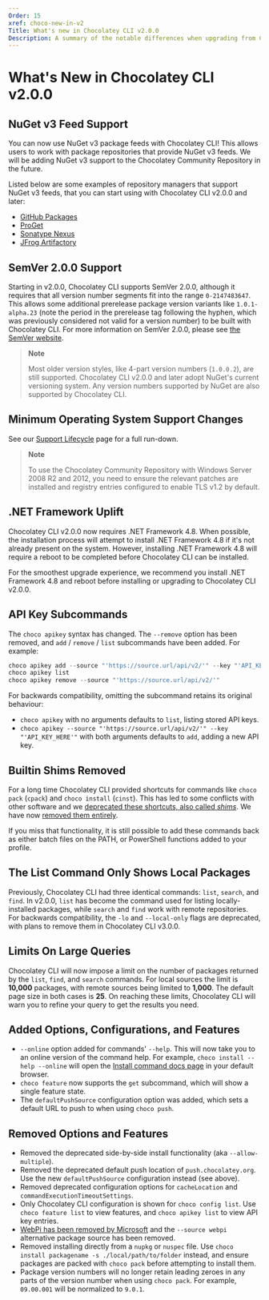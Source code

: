 ```yaml
---
Order: 15
xref: choco-new-in-v2
Title: What's new in Chocolatey CLI v2.0.0
Description: A summary of the notable differences when upgrading from Chocolatey CLI v1.x to v2.0.0.
---
```


# What's New in Chocolatey CLI v2.0.0

## NuGet v3 Feed Support

You can now use NuGet v3 package feeds with Chocolatey CLI!
This allows users to work with package repositories that provide NuGet v3 feeds.
We will be adding NuGet v3 support to the Chocolatey Community Repository in the future.

Listed below are some examples of repository managers that support NuGet v3 feeds, that you can start using with Chocolatey CLI v2.0.0 and later:

- [GitHub Packages](https://github.com/features/packages)
- [ProGet](https://inedo.com/proget)
- [Sonatype Nexus](https://www.sonatype.com/products/sonatype-nexus-repository)
- [JFrog Artifactory](https://jfrog.com/artifactory/)

## SemVer 2.0.0 Support

Starting in v2.0.0, Chocolatey CLI supports SemVer 2.0.0, although it requires that all version number segments fit into the range `0-2147483647`.
This allows some additional prerelease package version variants like `1.0.1-alpha.23` (note the period in the prerelease tag following the hyphen, which was previously considered not valid for a version number) to be built with Chocolatey CLI.
For more information on SemVer 2.0.0, please see [the SemVer website](https://semver.org/spec/v2.0.0.html).

> **Note**
>
> Most older version styles, like 4-part version numbers (`1.0.0.2`), are still supported.
> Chocolatey CLI v2.0.0 and later adopt NuGet's current versioning system.
> Any version numbers supported by NuGet are also supported by Chocolatey CLI.

## Minimum Operating System Support Changes

See our [Support Lifecycle](xref:chocolatey-components-dependencies-and-support-lifecycle) page for a full run-down.

> **Note**
>
> To use the Chocolatey Community Repository with Windows Server 2008 R2 and 2012, you need to ensure the relevant patches are installed and registry entries configured to enable TLS v1.2 by default.

## .NET Framework Uplift

Chocolatey CLI v2.0.0 now requires .NET Framework 4.8.
When possible, the installation process will attempt to install .NET Framework 4.8 if it's not already present on the system.
However, installing .NET Framework 4.8 will require a reboot to be completed before Chocolatey CLI can be installed.

For the smoothest upgrade experience, we recommend you install .NET Framework 4.8 and reboot before installing or upgrading to Chocolatey CLI v2.0.0.

## API Key Subcommands

The `choco apikey` syntax has changed.
The `--remove` option has been removed, and `add` / `remove` / `list` subcommands have been added.
For example:

```powershell
choco apikey add --source "'https://source.url/api/v2/'" --key "'API_KEY_HERE'"
choco apikey list
choco apikey remove --source "'https://source.url/api/v2/'"
```

For backwards compatibility, omitting the subcommand retains its original behaviour:

- `choco apikey` with no arguments defaults to `list`, listing stored API keys.
- `choco apikey --source "'https://source.url/api/v2/'" --key "'API_KEY_HERE'"` with both arguments defaults to `add`, adding a new API key.

## Builtin Shims Removed

For a long time Chocolatey CLI provided shortcuts for commands like `choco pack` (`cpack`) and `choco install` (`cinst`).
This has led to some conflicts with other software and we [deprecated these shortcuts, also called _shims_](https://github.com/chocolatey/choco/issues/2641).
We have now [removed them entirely](https://github.com/chocolatey/choco/issues/2642).

If you miss that functionality, it is still possible to add these commands back as either batch files on the PATH, or PowerShell functions added to your profile.

## The List Command Only Shows Local Packages

Previously, Chocolatey CLI had three identical commands: `list`, `search`, and `find`.
In v2.0.0, `list` has become the command used for listing locally-installed packages, while `search` and `find` work with remote repositories.
For backwards compatibility, the `-lo` and `--local-only` flags are deprecated, with plans to remove them in Chocolatey CLI v3.0.0.

## Limits On Large Queries

Chocolatey CLI will now impose a limit on the number of packages returned by the `list`, `find`, and `search` commands.
For local sources the limit is **10,000** packages, with remote sources being limited to **1,000**.
The default page size in both cases is **25**.
On reaching these limits, Chocolatey CLI will warn you to refine your query to get the results you need.

## Added Options, Configurations, and Features

- `--online` option added for commands' `--help`.
  This will now take you to an online version of the command help.
  For example, `choco install --help --online` will open the [Install command docs page](https://docs.chocolatey.org/en-us/choco/commands/install) in your default browser.
- `choco feature` now supports the `get` subcommand, which will show a single feature state.
- The `defaultPushSource` configuration option was added, which sets a default URL to push to when using `choco push`.

## Removed Options and Features

- Removed the deprecated side-by-side install functionality (aka `--allow-multiple`).
- Removed the deprecated default push location of `push.chocolatey.org`.
  Use the new `defaultPushSource` configuration instead (see above).
- Removed deprecated configuration options for `cacheLocation` and `commandExecutionTimeoutSettings`.
- Only Chocolatey CLI configuration is shown for `choco config list`.
  Use `choco feature list` to view features, and `choco apikey list` to view API key entries.
- [WebPi has been removed by Microsoft](https://github.com/chocolatey/choco/issues/2958) and the `--source webpi` alternative package source has been removed.
- Removed installing directly from a `nupkg` or `nuspec` file.
  Use `choco install packagename -s ./local/path/to/folder` instead, and ensure packages are packed with `choco pack` before attempting to install them.
- Package version numbers will no longer retain leading zeroes in any parts of the version number when using `choco pack`.
  For example, `09.00.001` will be normalized to `9.0.1`.
